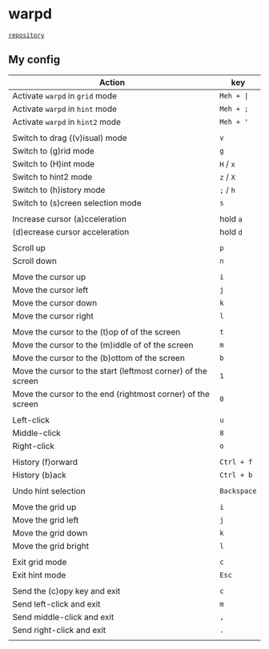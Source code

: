 # warpd

[`repository`](https://github.com/rvaiya/warpd)

## My config

| Action | key |
| - | - |
| Activate `warpd` in `grid` mode | `Meh + \|` |
| Activate `warpd` in `hint` mode | `Meh + ;` |
| Activate `warpd` in `hint2` mode | `Meh + '` |
| | |
| Switch to drag ((v)isual) mode | `v` |
| Switch to (g)rid mode | `g` |
| Switch to (H)int mode | `H` / `x` |
| Switch to hint2 mode | `z` / `X` |
| Switch to (h)istory mode | `;` / `h` |
| Switch to (s)creen selection mode | `s` |
| | |
| Increase cursor (a)cceleration | hold `a` |
| (d)ecrease cursor acceleration | hold `d` |
| | |
| Scroll up | `p` |
| Scroll down | `n` |
| | |
| Move the cursor up | `i` |
| Move the cursor left | `j` |
| Move the cursor down | `k` |
| Move the cursor right | `l` |
| | |
| Move the cursor to the (t)op of of the screen | `t` |
| Move the cursor to the (m)iddle of of the screen | `m` |
| Move the cursor to the (b)ottom of the screen | `b` |
| Move the cursor to the start (leftmost corner) of the screen | `1` |
| Move the cursor to the end (rightmost corner) of the screen | `0` |
| | |
| Left-click | `u` |
| Middle-click | `8` |
| Right-click | `o` |
| | |
| History (f)orward | `Ctrl + f` |
| History (b)ack | `Ctrl + b` |
| | |
| Undo hint selection | `Backspace` |
| | |
| Move the grid up | `i` |
| Move the grid left | `j` |
| Move the grid down | `k` |
| Move the grid bright | `l` |
| | |
| Exit grid mode | `c` |
| Exit hint mode | `Esc` |
| | |
| Send the (c)opy key and exit | `c` |
| Send left-click and exit | `m` |
| Send middle-click and exit | `,` |
| Send right-click and exit | `.` |
| | |

